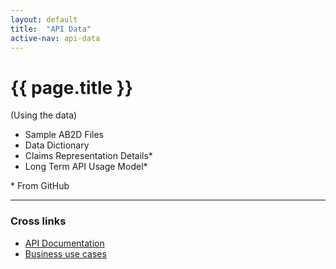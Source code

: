 ```yaml
---
layout: default
title:  "API Data"
active-nav: api-data
---
```


# {{ page.title }}

(Using the data)

- Sample AB2D Files
- Data Dictionary
- Claims Representation Details*
- Long Term API Usage Model*

&#42; From GitHub

<hr>

### Cross links

- <a href="{% link api-documentation.md %}" class="usa-nav-link"><span>API Documentation</span></a>
- <a href="{% link use-cases.md %}" class="usa-nav-link"><span>Business use cases</span></a>
